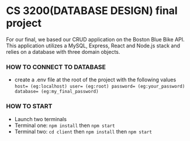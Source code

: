 # CS 3200(DATABASE DESIGN) final project

For our final, we based our CRUD application on the Boston Blue Bike API. This application utilizes a MySQL, Express, React and Node.js stack and relies on a database with three domain objects. 

### HOW TO CONNECT TO DATABASE

- create a .env file at the root of the project with the following values
  `host= (eg:localhost)
  user= (eg:root)
  password= (eg:your_password)
  database= (eg:my_final_password)`
  
### HOW TO START
- Launch two terminals
- Terminal one: `npm install` then `npm start`
- Terminal two: `cd client` then `npm install` then `npm start`

